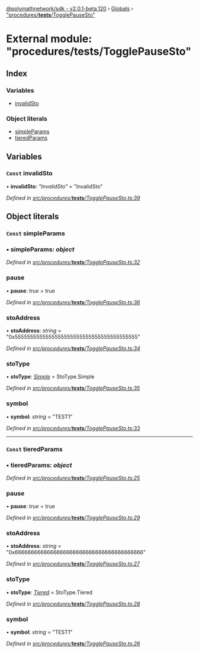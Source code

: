[@polymathnetwork/sdk - v2.0.1-beta.120](../README.md) › [Globals](../globals.md) › ["procedures/**tests**/TogglePauseSto"](_procedures___tests___togglepausesto_.md)

# External module: "procedures/**tests**/TogglePauseSto"

## Index

### Variables

- [invalidSto](_procedures___tests___togglepausesto_.md#const-invalidsto)

### Object literals

- [simpleParams](_procedures___tests___togglepausesto_.md#const-simpleparams)
- [tieredParams](_procedures___tests___togglepausesto_.md#const-tieredparams)

## Variables

### `Const` invalidSto

• **invalidSto**: _"InvalidSto"_ = "InvalidSto"

_Defined in [src/procedures/**tests**/TogglePauseSto.ts:39](https://github.com/PolymathNetwork/polymath-sdk/blob/1da5bc5/src/procedures/__tests__/TogglePauseSto.ts#L39)_

## Object literals

### `Const` simpleParams

### ▪ **simpleParams**: _object_

_Defined in [src/procedures/**tests**/TogglePauseSto.ts:32](https://github.com/PolymathNetwork/polymath-sdk/blob/1da5bc5/src/procedures/__tests__/TogglePauseSto.ts#L32)_

### pause

• **pause**: _true_ = true

_Defined in [src/procedures/**tests**/TogglePauseSto.ts:36](https://github.com/PolymathNetwork/polymath-sdk/blob/1da5bc5/src/procedures/__tests__/TogglePauseSto.ts#L36)_

### stoAddress

• **stoAddress**: _string_ = "0x5555555555555555555555555555555555555555"

_Defined in [src/procedures/**tests**/TogglePauseSto.ts:34](https://github.com/PolymathNetwork/polymath-sdk/blob/1da5bc5/src/procedures/__tests__/TogglePauseSto.ts#L34)_

### stoType

• **stoType**: _[Simple](../enums/_types_index_.stotype.md#simple)_ = StoType.Simple

_Defined in [src/procedures/**tests**/TogglePauseSto.ts:35](https://github.com/PolymathNetwork/polymath-sdk/blob/1da5bc5/src/procedures/__tests__/TogglePauseSto.ts#L35)_

### symbol

• **symbol**: _string_ = "TEST1"

_Defined in [src/procedures/**tests**/TogglePauseSto.ts:33](https://github.com/PolymathNetwork/polymath-sdk/blob/1da5bc5/src/procedures/__tests__/TogglePauseSto.ts#L33)_

---

### `Const` tieredParams

### ▪ **tieredParams**: _object_

_Defined in [src/procedures/**tests**/TogglePauseSto.ts:25](https://github.com/PolymathNetwork/polymath-sdk/blob/1da5bc5/src/procedures/__tests__/TogglePauseSto.ts#L25)_

### pause

• **pause**: _true_ = true

_Defined in [src/procedures/**tests**/TogglePauseSto.ts:29](https://github.com/PolymathNetwork/polymath-sdk/blob/1da5bc5/src/procedures/__tests__/TogglePauseSto.ts#L29)_

### stoAddress

• **stoAddress**: _string_ = "0x6666666666666666666666666666666666666666"

_Defined in [src/procedures/**tests**/TogglePauseSto.ts:27](https://github.com/PolymathNetwork/polymath-sdk/blob/1da5bc5/src/procedures/__tests__/TogglePauseSto.ts#L27)_

### stoType

• **stoType**: _[Tiered](../enums/_types_index_.stotype.md#tiered)_ = StoType.Tiered

_Defined in [src/procedures/**tests**/TogglePauseSto.ts:28](https://github.com/PolymathNetwork/polymath-sdk/blob/1da5bc5/src/procedures/__tests__/TogglePauseSto.ts#L28)_

### symbol

• **symbol**: _string_ = "TEST1"

_Defined in [src/procedures/**tests**/TogglePauseSto.ts:26](https://github.com/PolymathNetwork/polymath-sdk/blob/1da5bc5/src/procedures/__tests__/TogglePauseSto.ts#L26)_
